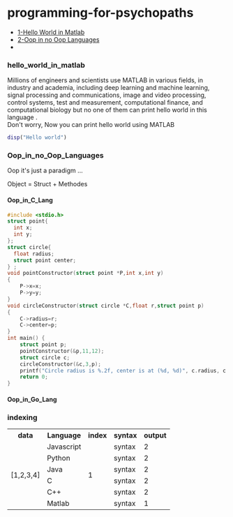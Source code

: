 # programming-for-psychopaths

- [1-Hello World in Matlab](#hello_world_in_matlab)
- [2-Oop in no Oop Languages](#Oop_in_no_Oop_Languages)
- 
                         
### hello_world_in_matlab    

Millions of engineers and scientists use MATLAB in various fields, in industry and academia, including deep learning and machine learning, signal processing and communications, image and video processing, control systems, test and measurement, computational finance, and computational biology but no one of them can print hello world in this language .</br>
Don't worry, Now you can print hello world using MATLAB 

```matlab       
disp("Hello world")  
```  

### Oop_in_no_Oop_Languages

Oop it's just a paradigm ... </br>

Object = Struct + Methodes 

#### Oop_in_C_Lang

```c
#include <stdio.h>
struct point{
  int x;
  int y;
};
struct circle{
  float radius;
  struct point center;
} ; 
void pointConstructor(struct point *P,int x,int y)
{
    P->x=x;
    P->y=y;
}
void circleConstructor(struct circle *C,float r,struct point p)
{
    C->radius=r;
    C->center=p;
}
int main() {
    struct point p;
    pointConstructor(&p,11,12);   
    struct circle c;
    circleConstructor(&c,3,p);
    printf("Circle radius is %.2f, center is at (%d, %d)", c.radius, c.center.x, c.center.y);
    return 0;
}
``` 

#### Oop_in_Go_Lang


### indexing

<table>
<tr>
<th>data</th>
<th>Language</th>
<th>index</th>
<th>syntax</th>
<th>output</th>
</tr>
<tr>
<td rowspan=6>[1,2,3,4]</td>
<td>Javascript</td>
<td rowspan=6>1</td>
<td>syntax</td>
<td>2</td>
</tr>
<tr>
<td>Python</td>
<td>syntax</td>
<td>2</td>
</tr>
<tr>
<td>Java</td>
<td>syntax</td>
<td>2</td>
</tr>
<tr>
<td>C</td>
<td>syntax</td>
<td>2</td>
</tr>
<tr>
<td>C++</td>
<td>syntax</td>
<td>2</td>
</tr>
<tr>
<td>Matlab</td>
<td>syntax</td>
<td>1</td>
</tr>
</table>
